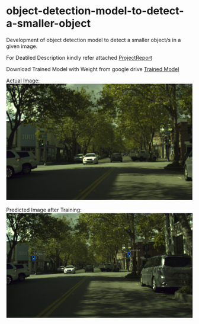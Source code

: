 # object-detection-model-to-detect-a-smaller-object
Development of object detection model to detect a smaller object/s in a given image.


For Deatiled Description kindly refer attached [ProjectReport](https://github.com/pawancse2/object-detection-model-to-detect-a-smaller-object/blob/master/Project_Report_For_Small_object_detection_By_Pawan_Kumar.docx "Report doc")

Download Trained Model with Weight from google drive [Trained Model](https://drive.google.com/file/d/1oTwTUNtVPouBv95XBEaA9lrrv-XRjOt5/view?usp=sharing "Dowload trained model")


Actual Image:
![Image_Before_Prediction](https://github.com/pawancse2/object-detection-model-to-detect-a-smaller-object/blob/master/Image/ImgaeBeforePrediction.PNG)


Predicted Image after Training:
![Image_After_Prediction](https://github.com/pawancse2/object-detection-model-to-detect-a-smaller-object/blob/master/Image/PredictedImage.png)






